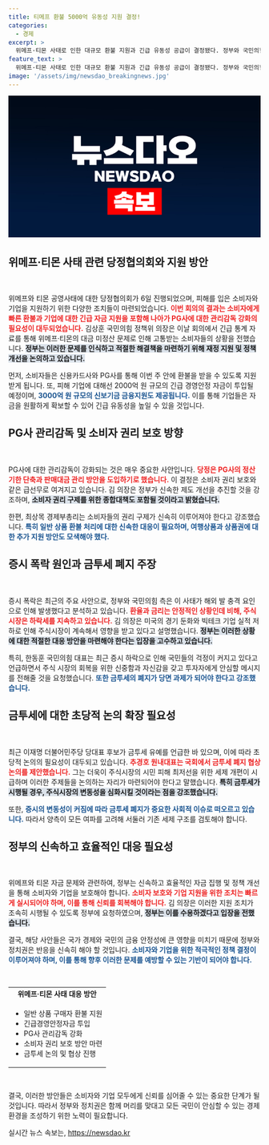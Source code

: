 ```yaml
---
title: 티메프 환불 5000억 유동성 지원 결정!
categories:
  - 경제
excerpt: >
  위메프·티몬 사태로 인한 대규모 환불 지원과 긴급 유동성 공급이 결정됐다. 정부와 국민의힘은 소비자 피해 보상을 신속히 진행하며, PG사 관리강화를 통한 재발 방지 대책도 모색 중이다.
feature_text: >
  위메프·티몬 사태로 인한 대규모 환불 지원과 긴급 유동성 공급이 결정됐다. 정부와 국민의힘은 소비자 피해 보상을 신속히 진행하며, PG사 관리강화를 통한 재발 방지 대책도 모색 중이다.
image: '/assets/img/newsdao_breakingnews.jpg'
---
```


<p><img src="/assets/img/newsdao_breakingnews.jpg" alt="ranknews 속보" /></p>

<h2 data-ke-size="size26">위메프·티몬 사태 관련 당정협의회와 지원 방안</h2>

<p data-ke-size="size16">&nbsp;</p>

<p>위메프와 티몬 공영사태에 대한 당정협의회가 6일 진행되었으며, 피해를 입은 소비자와 기업을 지원하기 위한 다양한 조치들이 마련되었습니다. <b><span style="color: #ee2323;">이번 회의의 결과는 소비자에게 빠른 환불과 기업에 대한 긴급 자금 지원을 포함해 나아가 PG사에 대한 관리감독 강화의 필요성이 대두되었습니다.</span></b> 김상훈 국민의힘 정책위 의장은 이날 회의에서 긴급 통계 자료를 통해 위메프·티몬의 대금 미정산 문제로 인해 고통받는 소비자들의 상황을 전했습니다. <b><span style="background-color: #21538527;">정부는 이러한 문제를 인식하고 적절한 해결책을 마련하기 위해 재정 지원 및 정책 개선을 논의하고 있습니다.</span></b></p>

<p>먼저, 소비자들은 신용카드사와 PG사를 통해 이번 주 안에 환불을 받을 수 있도록 지원받게 됩니다. 또, 피해 기업에 대해선 2000억 원 규모의 긴급 경영안정 자금이 투입될 예정이며, <b><span style="color: #1a5490;">3000억 원 규모의 신보기금 금융지원도 제공됩니다.</span></b> 이를 통해 기업들은 자금을 원활하게 확보할 수 있어 긴급 유동성을 높일 수 있을 것입니다.</p>

<h2 data-ke-size="size26">PG사 관리감독 및 소비자 권리 보호 방향</h2>

<p data-ke-size="size16">&nbsp;</p>

<p>PG사에 대한 관리감독이 강화되는 것은 매우 중요한 사안입니다. <b><span style="color: #ee2323;">당정은 PG사의 정산기한 단축과 판매대금 관리 방안을 도입하기로 했습니다.</span></b> 이 결정은 소비자 권리 보호와 같은 급선무로 여겨지고 있습니다. 김 의장은 정부가 신속한 제도 개선을 추진할 것을 강조하며, <b><span style="background-color: #21538527;">소비자 권리 구제를 위한 종합대책도 포함될 것이라고 밝혔습니다.</span></b> </p>

<p>한편, 최상목 경제부총리는 소비자들의 권리 구제가 신속히 이루어져야 한다고 강조했습니다. <b><span style="color: #1a5490;">특히 일반 상품 환불 처리에 대한 신속한 대응이 필요하며, 여행상품과 상품권에 대한 추가 지원 방안도 모색해야 했다.</span></b></p>

<h2 data-ke-size="size26">증시 폭락 원인과 금투세 폐지 주장</h2>

<p data-ke-size="size16">&nbsp;</p>

<p>증시 폭락은 최근의 주요 사안으로, 정부와 국민의힘 측은 이 사태가 해외 발 충격 요인으로 인해 발생했다고 분석하고 있습니다. <b><span style="color: #ee2323;">환율과 금리는 안정적인 상황인데 비해, 주식시장은 하락세를 지속하고 있습니다.</span></b> 김 의장은 미국의 경기 둔화와 빅테크 기업 실적 저하로 인해 주식시장이 계속해서 영향을 받고 있다고 설명했습니다. <b><span style="background-color: #21538527;">정부는 이러한 상황에 대한 적절한 대응 방안을 마련해야 한다는 입장을 고수하고 있습니다.</span></b></p>

<p>특히, 한동훈 국민의힘 대표는 최근 증시 하락으로 인해 국민들의 걱정이 커지고 있다고 언급하면서 주식 시장의 회복을 위한 신중함과 자신감을 갖고 투자자에게 안심할 메시지를 전해줄 것을 요청했습니다. <b><span style="color: #1a5490;">또한 금투세의 폐지가 당면 과제가 되어야 한다고 강조했습니다.</span></b></p>

<h2 data-ke-size="size26">금투세에 대한 초당적 논의 확장 필요성</h2>

<p data-ke-size="size16">&nbsp;</p>

<p>최근 이재명 더불어민주당 당대표 후보가 금투세 유예를 언급한 바 있으며, 이에 따라 초당적 논의의 필요성이 대두되고 있습니다. <b><span style="color: #ee2323;">추경호 원내대표는 국회에서 금투세 폐지 협상 논의를 제안했습니다.</span></b> 그는 더욱이 주식시장의 시민 피해 최저선을 위한 세제 개편이 시급하며 이러한 주제들을 논의하는 자리가 마련되어야 한다고 말했습니다. <b><span style="background-color: #21538527;">특히 금투세가 시행될 경우, 주식시장의 변동성을 심화시킬 것이라는 점을 강조했습니다.</span></b></p>

<p>또한, <b><span style="color: #1a5490;">증시의 변동성이 커짐에 따라 금투세 폐지가 중요한 사회적 이슈로 떠오르고 있습니다.</span></b> 따라서 양측이 모든 여파를 고려해 서둘러 기존 세제 구조를 검토해야 합니다.</p>

<h2 data-ke-size="size26">정부의 신속하고 효율적인 대응 필요성</h2>

<p data-ke-size="size16">&nbsp;</p>

<p>위메프와 티몬 자금 문제와 관련하여, 정부는 신속하고 효율적인 자금 집행 및 정책 개선을 통해 소비자와 기업을 보호해야 합니다. <b><span style="color: #ee2323;">소비자 보호와 기업 지원을 위한 조치는 빠르게 실시되어야 하며, 이를 통해 신뢰를 회복해야 합니다.</span></b> 김 의장은 이러한 지원 조치가 조속히 시행될 수 있도록 정부에 요청하였으며, <b><span style="background-color: #21538527;">정부는 이를 수용하겠다고 입장을 전했습니다.</span></b></p>

<p>결국, 해당 사안들은 국가 경제와 국민의 금융 안정성에 큰 영향을 미치기 때문에 정부와 정치권은 반응을 신속히 해야 할 것입니다. <b><span style="color: #1a5490;">소비자와 기업을 위한 적극적인 정책 결정이 이루어져야 하며, 이를 통해 향후 이러한 문제를 예방할 수 있는 기반이 되어야 합니다.</span></b> </p>

<p data-ke-size="size16">&nbsp;</p>

<table style="width: 100%;">
  <tr>
    <td style="text-align: center; height: 17px;"><b>위메프·티몬 사태 대응 방안</b></td>
  </tr>
  <tr>
    <td><ul>
      <li>일반 상품 구매자 환불 지원</li>
      <li>긴급경영안정자금 투입</li>
      <li>PG사 관리감독 강화</li>
      <li>소비자 권리 보호 방안 마련</li>
      <li>금투세 논의 및 협상 진행</li>
    </ul></td>
  </tr>
</table>

<p data-ke-size="size16">&nbsp;</p> 

<p>결국, 이러한 방안들은 소비자와 기업 모두에게 신뢰를 심어줄 수 있는 중요한 단계가 될 것입니다. 따라서 정부와 정치권은 함께 머리를 맞대고 모든 국민이 안심할 수 있는 경제 환경을 조성하기 위한 노력이 필요합니다.</p>
실시간 뉴스 속보는, <a href="https://newsdao.kr" rel="dofollow">https://newsdao.kr</a>


